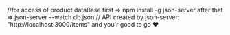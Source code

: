 //for access of product dataBase 
first => npm install -g json-server 
 after that => json-server --watch db.json 
// API created by json-server: "http://localhost:3000/items"
and you'r good to go ❤
